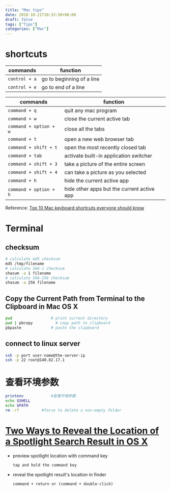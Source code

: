 ```yaml
---
title: "Mac tips"
date: 2018-10-21T10:33:50+08:00
draft: false
tags: ["Tips"]
categories: ["Mac"]
---
```

# shortcuts

commands | function
-- | --
`control + a` | go to beginning of a line
`control + e` | go to end of a line

commands | function
-- | --
`command + q` | quit any mac program
`command + w` | close the current active tab
`command + option + w` | close all the tabs
`command + t` | open a new web browser tab
`command + shift + t` | open the most recently closed tab
`command + tab` | activate built-in application switcher
`command + shift + 3` | take a picture of the entire screen
`command + shift + 4` | can take a picture as you selected
`command + h` | hide the current active app
`command + option + h` | hide other apps but the current active app

Reference: [Top 10 Mac keyboard shortcuts everyone should know](https://www.cultofmac.com/317935/top-10-mac-keyboard-shortcuts/)

# Terminal

## checksum
```sh
# calculate md5 checksum
md5 /tmp/filename
# calculate SHA-1 checksum
shasum -a 1 filename
# calculate SHA-256 checksum
shasum -a 256 filename
```
## Copy the Current Path from Terminal to the Clipboard in Mac OS X
```sh
pwd                 # print current directory
pwd | pbcopy          # copy path to clipboard
pbpaste             # paste the clipboard
```

## connect to linux server
```sh
ssh -p port user-name@the-server-ip
ssh -p 22 root@140.82.17.1
```

# 查看环境参数
```sh
printenv            #查看环境参数
echo $SHELL         
echo $PATH
rm -rf          #force to delete a non-empty folder
```

# [Two Ways to Reveal the Location of a Spotlight Search Result in OS X](https://www.tekrevue.com/tip/show-spotlight-results-in-finder/)

- preview spotlight location with command key

    `tap and hold the command key`
- reveal the spotlight result's location in finder
  
    `command + return or (command + double-click)`
